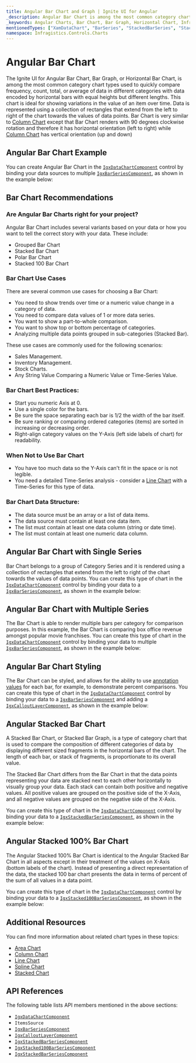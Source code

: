 ```yaml
---
title: Angular Bar Chart and Graph | Ignite UI for Angular
_description: Angular Bar Chart is among the most common category chart types used to quickly compare frequency, count, total, or average of data in different categories. Try for FREE.
_keywords: Angular Charts, Bar Chart, Bar Graph, Horizontal Chart, Infragistics
mentionedTypes: ["XamDataChart", "BarSeries", "StackedBarSeries", "Stacked100BarSeries", 'Series']
namespace: Infragistics.Controls.Charts
---
```


# Angular Bar Chart

The Ignite UI for Angular Bar Chart, Bar Graph, or Horizontal Bar Chart, is among the most common category chart types used to quickly compare frequency, count, total, or average of data in different categories with data encoded by horizontal bars with equal heights but different lengths. This chart is ideal for showing variations in the value of an item over time. Data is represented using a collection of rectangles that extend from the left to right of the chart towards the values of data points. Bar Chart is very similar to [Column Chart](column-chart.md) except that Bar Chart renders with 90 degrees clockwise rotation and therefore it has horizontal orientation (left to right) while [Column Chart](column-chart.md) has vertical orientation (up and down)

## Angular Bar Chart Example

You can create Angular Bar Chart in the [`IgxDataChartComponent`]({environment:dvApiBaseUrl}/products/ignite-ui-angular/api/docs/typescript/latest/classes/igniteui_angular_charts.igxdatachartcomponent.html) control by binding your data sources to multiple [`IgxBarSeriesComponent`]({environment:dvApiBaseUrl}/products/ignite-ui-angular/api/docs/typescript/latest/classes/igniteui_angular_charts.igxbarseriescomponent.html), as shown in the example below:

<code-view style="height: 600px" alt="Angular Bar Chart Multiple Sources"
           data-demos-base-url="{environment:dvDemosBaseUrl}"
                    iframe-src="{environment:dvDemosBaseUrl}/charts/data-chart/bar-chart-multiple-sources"
                                                 github-src="charts/data-chart/bar-chart-multiple-sources">
</code-view>


<div class="divider--half"></div>

## Bar Chart Recommendations

### Are Angular Bar Charts right for your project?

Angular Bar Chart includes several variants based on your data or how you want to tell the correct story with your data. These include:

*   Grouped Bar Chart
*   Stacked Bar Chart
*   Polar Bar Chart
*   Stacked 100 Bar Chart

### Bar Chart Use Cases

There are several common use cases for choosing a Bar Chart:

*   You need to show trends over time or a numeric value change in a category of data.
*   You need to compare data values of 1 or more data series.
*   You want to show a part-to-whole comparison.
*   You want to show top or bottom percentage of categories.
*   Analyzing multiple data points grouped in sub-categories (Stacked Bar).

These use cases are commonly used for the following scenarios:

*   Sales Management.
*   Inventory Management.
*   Stock Charts.
*   Any String Value Comparing a Numeric Value or Time-Series Value.

### Bar Chart Best Practices:

*   Start you numeric Axis at 0.
*   Use a single color for the bars.
*   Be sure the space separating each bar is 1/2 the width of the bar itself.
*   Be sure ranking or comparing ordered categories (items) are sorted in increasing or decreasing order.
*   Right-align category values on the Y-Axis (left side labels of chart) for readability.

### When Not to Use Bar Chart

*   You have too much data so the Y-Axis can't fit in the space or is not legible.
*   You need a detailed Time-Series analysis  - consider a [Line Chart](line-chart.md) with a Time-Series for this type of data.

### Bar Chart Data Structure:

*   The data source must be an array or a list of data items.
*   The data source must contain at least one data item.
*   The list must contain at least one data column (string or date time).
*   The list must contain at least one numeric data column.

<div class="divider--half"></div>

## Angular Bar Chart with Single Series

Bar Chart belongs to a group of Category Series and it is rendered using a collection of rectangles that extend from the left to right of the chart towards the values of data points. You can create this type of chart in the [`IgxDataChartComponent`]({environment:dvApiBaseUrl}/products/ignite-ui-angular/api/docs/typescript/latest/classes/igniteui_angular_charts.igxdatachartcomponent.html) control by binding your data to a [`IgxBarSeriesComponent`]({environment:dvApiBaseUrl}/products/ignite-ui-angular/api/docs/typescript/latest/classes/igniteui_angular_charts.igxbarseriescomponent.html), as shown in the example below:

<code-view style="height: 600px" alt="Angular Bar Chart with Single Source"
           data-demos-base-url="{environment:dvDemosBaseUrl}"
                    iframe-src="{environment:dvDemosBaseUrl}/charts/data-chart/bar-chart-single-source"
                                                 github-src="charts/data-chart/bar-chart-single-source">
</code-view>


<div class="divider--half"></div>

## Angular Bar Chart with Multiple Series

The Bar Chart is able to render multiple bars per category for comparison purposes. In this example, the Bar Chart is comparing box office revenue amongst popular movie franchises. You can create this type of chart in the [`IgxDataChartComponent`]({environment:dvApiBaseUrl}/products/ignite-ui-angular/api/docs/typescript/latest/classes/igniteui_angular_charts.igxdatachartcomponent.html) control by binding your data to multiple [`IgxBarSeriesComponent`]({environment:dvApiBaseUrl}/products/ignite-ui-angular/api/docs/typescript/latest/classes/igniteui_angular_charts.igxbarseriescomponent.html), as shown in the example below:

<code-view style="height: 600px" alt="Angular Bar Chart with Multiple Sources"
           data-demos-base-url="{environment:dvDemosBaseUrl}"
                    iframe-src="{environment:dvDemosBaseUrl}/charts/data-chart/bar-chart-multiple-sources"
                                                 github-src="charts/data-chart/bar-chart-multiple-sources">
</code-view>


<div class="divider--half"></div>

## Angular Bar Chart Styling

The Bar Chart can be styled, and allows for the ability to use [annotation values](../features/chart-annotations.md) for each bar, for example, to demonstrate percent comparisons. You can create this type of chart in the [`IgxDataChartComponent`]({environment:dvApiBaseUrl}/products/ignite-ui-angular/api/docs/typescript/latest/classes/igniteui_angular_charts.igxdatachartcomponent.html) control by binding your data to a [`IgxBarSeriesComponent`]({environment:dvApiBaseUrl}/products/ignite-ui-angular/api/docs/typescript/latest/classes/igniteui_angular_charts.igxbarseriescomponent.html) and adding a [`IgxCalloutLayerComponent`]({environment:dvApiBaseUrl}/products/ignite-ui-angular/api/docs/typescript/latest/classes/igniteui_angular_charts.igxcalloutlayercomponent.html), as shown in the example below:

<code-view style="height: 600px" alt="Angular Bar Chart Styling"
           data-demos-base-url="{environment:dvDemosBaseUrl}"
                    iframe-src="{environment:dvDemosBaseUrl}/charts/data-chart/bar-chart-styling"
                                                 github-src="charts/data-chart/bar-chart-styling">
</code-view>


<div class="divider--half"></div>

## Angular Stacked Bar Chart

A Stacked Bar Chart, or Stacked Bar Graph, is a type of category chart that is used to compare the composition of different categories of data by displaying different sized fragments in the horizontal bars of the chart. The length of each bar, or stack of fragments, is proportionate to its overall value.

The Stacked Bar Chart differs from the Bar Chart in that the data points representing your data are stacked next to each other horizontally to visually group your data. Each stack can contain both positive and negative values. All positive values are grouped on the positive side of the X-Axis, and all negative values are grouped on the negative side of the X-Axis.

You can create this type of chart in the [`IgxDataChartComponent`]({environment:dvApiBaseUrl}/products/ignite-ui-angular/api/docs/typescript/latest/classes/igniteui_angular_charts.igxdatachartcomponent.html) control by binding your data to a [`IgxStackedBarSeriesComponent`]({environment:dvApiBaseUrl}/products/ignite-ui-angular/api/docs/typescript/latest/classes/igniteui_angular_charts.igxstackedbarseriescomponent.html), as shown in the example below:

<code-view style="height: 600px" alt="Angular Stacked Bar Chart"
           data-demos-base-url="{environment:dvDemosBaseUrl}"
                    iframe-src="{environment:dvDemosBaseUrl}/charts/data-chart/stacked-bar-chart"
                                                 github-src="charts/data-chart/stacked-bar-chart">
</code-view>


<div class="divider--half"></div>

## Angular Stacked 100% Bar Chart

The Angular Stacked 100% Bar Chart is identical to the Angular Stacked Bar Chart in all aspects except in their treatment of the values on X-Axis (bottom labels of the chart). Instead of presenting a direct representation of the data, the stacked 100 bar chart presents the data in terms of percent of the sum of all values in a data point.

You can create this type of chart in the [`IgxDataChartComponent`]({environment:dvApiBaseUrl}/products/ignite-ui-angular/api/docs/typescript/latest/classes/igniteui_angular_charts.igxdatachartcomponent.html) control by binding your data to a [`IgxStacked100BarSeriesComponent`]({environment:dvApiBaseUrl}/products/ignite-ui-angular/api/docs/typescript/latest/classes/igniteui_angular_charts.igxstacked100barseriescomponent.html), as shown in the example below:

<code-view style="height: 600px" alt="Angular Stacked 100 Bar Chart"
           data-demos-base-url="{environment:dvDemosBaseUrl}"
                    iframe-src="{environment:dvDemosBaseUrl}/charts/data-chart/stacked-100-bar-chart"
                                                 github-src="charts/data-chart/stacked-100-bar-chart">
</code-view>


<div class="divider--half"></div>

## Additional Resources

You can find more information about related chart types in these topics:

*   [Area Chart](area-chart.md)
*   [Column Chart](column-chart.md)
*   [Line Chart](line-chart.md)
*   [Spline Chart](spline-chart.md)
*   [Stacked Chart](stacked-chart.md)

## API References

The following table lists API members mentioned in the above sections:

*   [`IgxDataChartComponent`]({environment:dvApiBaseUrl}/products/ignite-ui-angular/api/docs/typescript/latest/classes/igniteui_angular_charts.igxdatachartcomponent.html)
*   `ItemsSource`
*   [`IgxBarSeriesComponent`]({environment:dvApiBaseUrl}/products/ignite-ui-angular/api/docs/typescript/latest/classes/igniteui_angular_charts.igxbarseriescomponent.html)
*   [`IgxCalloutLayerComponent`]({environment:dvApiBaseUrl}/products/ignite-ui-angular/api/docs/typescript/latest/classes/igniteui_angular_charts.igxcalloutlayercomponent.html)
*   [`IgxStackedBarSeriesComponent`]({environment:dvApiBaseUrl}/products/ignite-ui-angular/api/docs/typescript/latest/classes/igniteui_angular_charts.igxstackedbarseriescomponent.html)
*   [`IgxStacked100BarSeriesComponent`]({environment:dvApiBaseUrl}/products/ignite-ui-angular/api/docs/typescript/latest/classes/igniteui_angular_charts.igxstacked100barseriescomponent.html)
*   [`IgxStackedBarSeriesComponent`]({environment:dvApiBaseUrl}/products/ignite-ui-angular/api/docs/typescript/latest/classes/igniteui_angular_charts.igxstackedbarseriescomponent.html)
